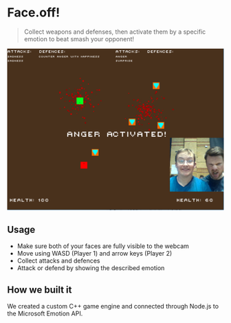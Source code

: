 # Face.off!

> Collect weapons and defenses, then activate them by a specific emotion to beat smash your opponent!

![Feed.me Dashboard](./media/anger-screenshot.png)

## Usage
- Make sure both of your faces are fully visible to the webcam 
- Move using WASD (Player 1) and arrow keys (Player 2)
- Collect attacks and defences
- Attack or defend by showing the described emotion

## How we built it
We created a custom C++ game engine and connected through Node.js to the Microsoft Emotion API.
